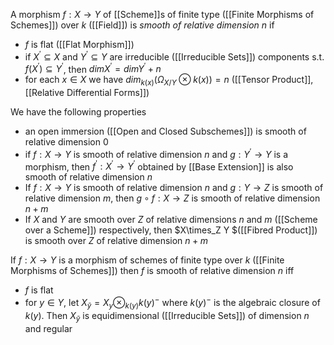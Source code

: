 A morphism $f:X\rightarrow Y$ of [[Scheme]]s of finite type ([[Finite Morphisms of Schemes]]) over $k$ ([[Field]]) is *smooth of relative dimension $n$* if 
* $f$ is flat ([[Flat Morphism]])
* if $X^{\prime}\subseteq X$ and $Y^{\prime}\subseteq Y$ are irreducible ([[Irreducible Sets]]) components s.t. $f(X^{\prime}) \subseteq Y^{\prime}$, then $dimX^{\prime} = dim Y^{\prime} + n$
* for each $x\in X$ we have $dim_{k(x)}(\Omega_{X/Y} \otimes k(x)) = n$ ([[Tensor Product]],[[Relative Differential Forms]])

We have the following properties 
* an open immersion ([[Open and Closed Subschemes]]) is smooth of relative dimension $0$
* if $f:X\rightarrow Y$ is smooth of relative dimension $n$ and $g:Y^{\prime} \rightarrow Y$ is a morphism, then $f^{\prime}:X^{\prime} \rightarrow Y^{\prime}$ obtained by [[Base Extension]] is also smooth of relative dimension $n$
* If $f:X\rightarrow Y$ is smooth of relative dimension $n$ and $g:Y\rightarrow Z$ is smooth of relative dimension $m$, then $g\circ f : X\rightarrow Z$ is smooth of relative dimension $n+m$
* If $X$ and $Y$ are smooth over $Z$ of relative dimensions $n$ and $m$ ([[Scheme over a Scheme]]) respectively, then $X\times_Z Y $([[Fibred Product]]) is smooth over $Z$ of relative dimension $n+m$

If $f:X\rightarrow Y$ is a morphism of schemes of finite type over $k$ ([[Finite Morphisms of Schemes]]) then $f$ is smooth of relative dimension $n$ iff 
* $f$ is flat 
* for $y\in Y$, let $X_{\bar{y}} = X_y \otimes_{k(y)} k(y)^-$ where $k(y)^-$ is the algebraic closure of $k(y)$. Then $X_{\bar{y}}$ is equidimensional ([[Irreducible Sets]]) of dimension $n$ and regular  